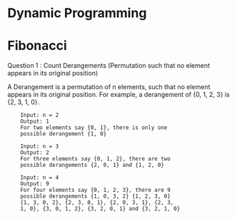 # Dynamic Programming
# Fibonacci

Question 1 : Count Derangements (Permutation such that no element appears in its original position)

A Derangement is a permutation of n elements, such that no element appears in its original position. For example, a derangement of {0, 1, 2, 3} is {2, 3, 1, 0}.

    	Input: n = 2
		Output: 1
		For two elements say {0, 1}, there is only one 
		possible derangement {1, 0}

		Input: n = 3
		Output: 2
		For three elements say {0, 1, 2}, there are two 
		possible derangements {2, 0, 1} and {1, 2, 0}

		Input: n = 4
		Output: 9
		For four elements say {0, 1, 2, 3}, there are 9
		possible derangements {1, 0, 3, 2} {1, 2, 3, 0}
		{1, 3, 0, 2}, {2, 3, 0, 1}, {2, 0, 3, 1}, {2, 3,
		1, 0}, {3, 0, 1, 2}, {3, 2, 0, 1} and {3, 2, 1, 0}
